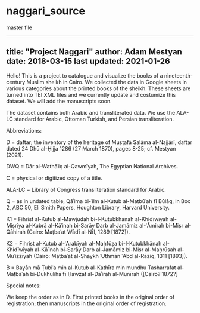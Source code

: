 # naggari_source
 master file

---
title: "Project Naggari"
author: Adam Mestyan
date: 2018-03-15 
last updated: 2021-01-26
---

Hello! This is a project to catalogue and visualize the books of a nineteenth-century Muslim sheikh in Cairo.
We collected the data in Google sheets in various categories about the printed books of the sheikh. These sheets are turned into TEI XML files and we currently update and costumize this dataset. We will add the manuscripts soon.

The dataset contains both Arabic and transliterated data. We use the ALA-LC standard for Arabic, Ottoman Turkish, and Persian transliteration.

Abbreviations:

D = daftar; the inventory of the heritage of Muṣṭafā Salāma al-Najjārī, daftar dated 24 Dhū al-Ḥijja 1286 (27 March 1870), pages 8-25; cf. Mestyan (2021).

DWQ = Dār al-Wathāʾiq al-Qawmīyah, The Egyptian National Archives.

C = physical or digitized copy of a title.

ALA-LC = Library of Congress transliteration standard for Arabic.

Q = as in undated table, Qāʾima bi-ʿilm al-Kutub al-Maṭbūʿah fī Būlāq, in Box 2, ABC 50, Eli Smith Papers, Houghton Library, Harvard University.

K1 = Fihrist al-Kutub al-Mawjūdah bi-l-Kutubkhānah al-Khidīwīyah al-Miṣrīya al-Kubrā al-Kāʾinah bi-Sarāy Darb al-Jamāmiz al-ʿĀmirah bi-Miṣr al-Qāhirah (Cairo: Maṭbaʿat Wādī al-Nīl, 1289 [1872]).

K2 = Fihrist al-Kutub al-ʿArabīyah al-Maḥfūẓa bi-l-Kutubkhānah al-Khidīwīyah al-Kāʾinah bi-Sarāy Darb al-Jamāmiz bi-Miṣr al-Maḥrūsah al-Muʿizzīyah (Cairo: Maṭbaʿat al-Shaykh ʿUthmān ʿAbd al-Rāziq, 1311 [1893]).

B = Bayān mā Ṭubiʿa min al-Kutub al-Kathīra min mundhu Tasharrafat al-Maṭbaʿah bi-Dukhūlihā fī Ḥawzat al-Dāʾirah al-Munīrah ([Cairo? 1872?]


Special notes:

We keep the order as in D. First printed books in the original order of registration; then manuscripts in the original order of registration.

